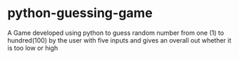# python-guessing-game
A Game developed using python to guess random number from one (1) to hundred(100) by the user with five inputs and gives an overall out whether it is too low or high
